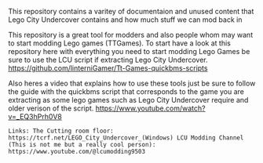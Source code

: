 This repository contains a varitey of documentaion and unused content that Lego City Undercover contains and how much stuff we can mod back in

This repository is a great tool for modders and also people whom may want to start modding Lego games (TTGames).
To start have a look at this repository here with everything you need to start modding Lego Games be sure to use the LCU script if extracting Lego City Undercover.
https://github.com/linterniGamer/Tt-Games-quickbms-scripts

Also heres a video that explains how to use these tools just be sure to follow the guide with the quickbms script that corresponds to the game you are extracting as some lego games such as Lego City Undercover require and older verison of the script.
https://www.youtube.com/watch?v=_EQ3hPrh0V8


`Links:
  The Cutting room floor: https://tcrf.net/LEGO_City_Undercover_(Windows)
  LCU Modding Channel (This is not me but a really cool person): https://www.youtube.com/@lcumodding9503`
  

